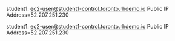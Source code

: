 student1: ec2-user@student1-control.toronto.rhdemo.io Public IP Address=52.207.251.230

student1: ec2-user@student1-control.toronto.rhdemo.io Public IP Address=52.207.251.230
